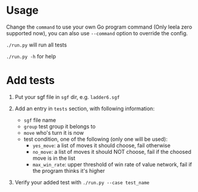 Usage
=====

Change the `command` to use your own Go program command (Only leela zero supported now), you can also use `--command` option to override the config.

`./run.py` will run all tests

`./run.py -h` for help


Add tests
=========

1. Put your sgf file in `sgf` dir, e.g. `ladder6.sgf`

2. Add an entry in `tests` section, with following information:
   * `sgf` file name
   * `group` test group it belongs to
   * `move` who's turn it is now
   * test condition, one of the following (only one will be used):
     - `yes_move`: a list of moves it should choose, fail otherwise 
     - `no_move`: a list of moves it should NOT choose, fail if the choosed move is in the list
     - `max_win_rate`: upper threshold of win rate of value network, fail if the program thinks it's higher

3. Verify your added test with `./run.py --case test_name`
